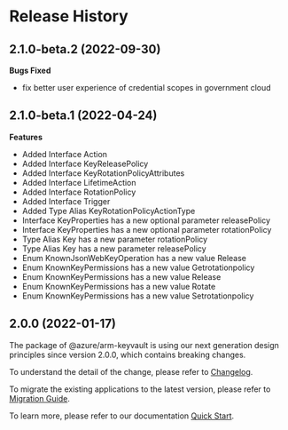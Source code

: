 # Release History
    
## 2.1.0-beta.2 (2022-09-30)

**Bugs Fixed**

 -  fix better user experience of credential scopes in government cloud

## 2.1.0-beta.1 (2022-04-24)
    
**Features**

  - Added Interface Action
  - Added Interface KeyReleasePolicy
  - Added Interface KeyRotationPolicyAttributes
  - Added Interface LifetimeAction
  - Added Interface RotationPolicy
  - Added Interface Trigger
  - Added Type Alias KeyRotationPolicyActionType
  - Interface KeyProperties has a new optional parameter releasePolicy
  - Interface KeyProperties has a new optional parameter rotationPolicy
  - Type Alias Key has a new parameter rotationPolicy
  - Type Alias Key has a new parameter releasePolicy
  - Enum KnownJsonWebKeyOperation has a new value Release
  - Enum KnownKeyPermissions has a new value Getrotationpolicy
  - Enum KnownKeyPermissions has a new value Release
  - Enum KnownKeyPermissions has a new value Rotate
  - Enum KnownKeyPermissions has a new value Setrotationpolicy
    
    
## 2.0.0 (2022-01-17)

The package of @azure/arm-keyvault is using our next generation design principles since version 2.0.0, which contains breaking changes.

To understand the detail of the change, please refer to [Changelog](https://aka.ms/js-track2-changelog).

To migrate the existing applications to the latest version, please refer to [Migration Guide](https://aka.ms/js-track2-migration-guide).

To learn more, please refer to our documentation [Quick Start](https://aka.ms/js-track2-quickstart).
